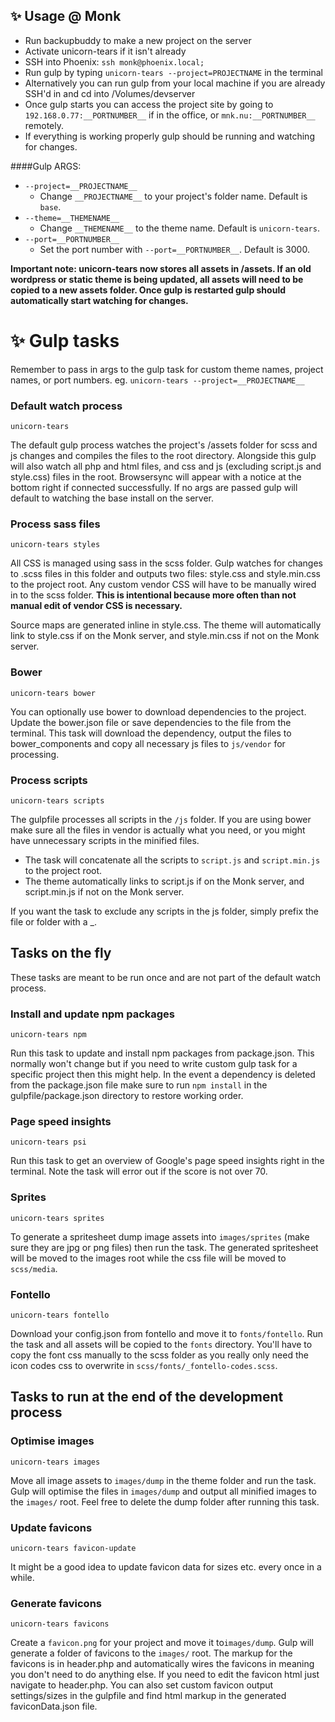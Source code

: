 ## ✨ Usage @ Monk
- Run backupbuddy to make a new project on the server
- Activate unicorn-tears if it isn't already
- SSH into Phoenix: ``ssh monk@phoenix.local; ``
- Run gulp by typing ``unicorn-tears --project=PROJECTNAME`` in the terminal
- Alternatively you can run gulp from your local machine if you are already SSH'd in and cd into /Volumes/devserver
- Once gulp starts you can access the project site by going to ``192.168.0.77:__PORTNUMBER__`` if in the office, or ``mnk.nu:__PORTNUMBER__`` remotely.
- If everything is working properly gulp should be running and watching for changes.

####Gulp ARGS:
- ``--project=__PROJECTNAME__ ``  
    - Change ``__PROJECTNAME__`` to your project's folder name. Default is `base`.
- ``--theme=__THEMENAME__`` 
    - Change ``__THEMENAME__`` to the theme name. Default is `unicorn-tears`.
- ``--port=__PORTNUMBER__ ``
    - Set the port number with ``--port=__PORTNUMBER__``. Default is 3000.
    
**Important note: unicorn-tears now stores all assets in /assets. If an old wordpress or static theme is being updated, all assets will need to be copied to a new assets folder.
Once gulp is restarted gulp should automatically start watching for changes.**


# ✨ Gulp tasks

Remember to pass in args to the gulp task for custom theme names, project names, or port numbers.
eg. ``unicorn-tears --project=__PROJECTNAME__``

### Default watch process
``unicorn-tears``

The default gulp process watches the project's /assets folder for scss and js changes and compiles the files to the root directory. Alongside this gulp will also watch all php and html files, and css and js (excluding script.js and style.css) files in the root.
Browsersync will appear with a notice at the bottom right if connected successfully.
If no args are passed gulp will default to watching the base install on the server.

### Process sass files
``unicorn-tears styles``

All CSS is managed using sass in the scss folder. Gulp watches for changes to .scss files in this folder and outputs two files: style.css and style.min.css to the project root. 
Any custom vendor CSS will have to be manually wired in to the scss folder. **This is intentional because more often than not manual edit of vendor CSS is necessary.**

Source maps are generated inline in style.css. The theme will automatically link to style.css if on the Monk server, and style.min.css if not on the Monk server.

### Bower
``unicorn-tears bower``

You can optionally use bower to download dependencies to the project. Update the bower.json file or save dependencies to the file from the terminal. This task will download the dependency, output the files to bower_components and copy all necessary js files to ``js/vendor`` for processing.

### Process scripts
``unicorn-tears scripts``

The gulpfile processes all scripts in the ``/js`` folder. If you are using bower make sure all the files in vendor is actually what you need, or you might have unnecessary scripts in the minified files.

- The task will concatenate all the scripts to ``script.js`` and ``script.min.js`` to the project root.
- The theme automatically links to script.js if on the Monk server, and script.min.js if not on the Monk server.

If you want the task to exclude any scripts in the js folder, simply prefix the file or folder with a _.



## Tasks on the fly
These tasks are meant to be run once and are not part of the default watch process.

### Install and update npm packages
``unicorn-tears npm``

Run this task to update and install npm packages from package.json. This normally won't change but if you need to write custom gulp task for a specific project then this might help. In the event a dependency is deleted from the package.json file make sure to run  ``npm install`` in the gulpfile/package.json directory to restore working order.

### Page speed insights
``unicorn-tears psi``

Run this task to get an overview of Google's page speed insights right in the terminal. Note the task will error out if the score is not over 70. 

### Sprites
``unicorn-tears sprites``

To generate a spritesheet dump image assets into ``images/sprites`` (make sure they are jpg or png files) then run the task.
The generated spritesheet will be moved to the images root while the css file will be moved to ``scss/media``.

### Fontello
``unicorn-tears fontello``

Download your config.json from fontello and move it to ``fonts/fontello``.
Run the task and all assets will be copied to the ``fonts`` directory. You'll have to copy the font css manually to the scss folder as you really only need the icon codes css to overwrite in ``scss/fonts/_fontello-codes.scss``.



## Tasks to run at the end of the development process

### Optimise images
``unicorn-tears images``

Move all image assets to ``images/dump`` in the theme folder and run the task. Gulp will optimise the files in ``images/dump`` and output all minified images to the ``images/`` root. Feel free to delete the dump folder after running this task.

### Update favicons
``unicorn-tears favicon-update``

It might be a good idea to update favicon data for sizes etc. every once in a while.

### Generate favicons
``unicorn-tears favicons``

Create a ``favicon.png`` for your project and move it to``images/dump``. Gulp will generate a folder of favicons to the ``images/`` root. The markup for the favicons is in header.php and automatically wires the favicons in meaning you don't need to do anything else. If you need to edit the favicon html just navigate to header.php. You can also set custom favicon output settings/sizes in the gulpfile and find html markup in the generated faviconData.json file.

